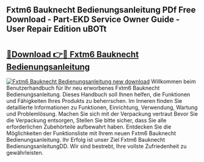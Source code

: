 ## Fxtm6 Bauknecht Bedienungsanleitung PDf Free Download - Part-EKD Service Owner Guide - User Repair Edition uBOTt

# <h2><a href="http://df541s2.blite.top/?on=Fxtm6+Bauknecht+Bedienungsanleitung">🔗Download 👉🔴 Fxtm6 Bauknecht Bedienungsanleitung</a></h2>

[![Fxtm6 Bauknecht Bedienungsanleitung new download](https://i.imgur.com/lujVjoI.png)](http://df541s2.blite.top/?on=Fxtm6+Bauknecht+Bedienungsanleitung)
Willkommen beim Benutzerhandbuch für Ihr neu erworbenes Fxtm6 Bauknecht Bedienungsanleitung. Dieses Handbuch soll Ihnen helfen, die Funktionen und Fähigkeiten Ihres Produkts zu beherrschen. Im Inneren finden Sie detaillierte Informationen zu Funktionen, Einrichtung, Verwendung, Wartung und Problemlösung. Machen Sie sich mit der Verpackung vertraut Bevor Sie die Verpackung entsorgen, Stellen Sie bitte sicher, dass Sie alle erforderlichen Zubehörteile aufbewahrt haben. Entdecken Sie die Möglichkeiten der Funktionsliste mit Ihrem neuen Fxtm6 Bauknecht Bedienungsanleitung. Ihr Erfolg ist unser Ziel Fxtm6 Bauknecht BedienungsanleitungDD. Wir sind bestrebt, Ihre vollste Zufriedenheit zu gewährleisten.
